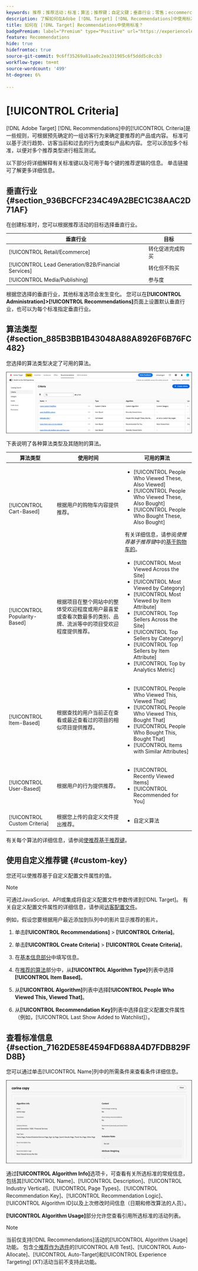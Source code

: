 ```yaml
---
keywords: 推荐；推荐活动；标准；算法；推荐键；自定义键；垂直行业；零售；eccommerce；商机生成；b2b；金融服务；媒体；发布
description: 了解如何在Adobe [!DNL Target] [!DNL Recommendations]中使用标准。
title: 如何在 [!DNL Target] Recommendations中使用标准？
badgePremium: label="Premium" type="Positive" url="https://experienceleague.adobe.com/docs/target/using/introduction/intro.html?lang=en#premium newtab=true" tooltip="请参阅Target Premium中包含的内容。"
feature: Recommendations
hide: true
hidefromtoc: true
source-git-commit: 9c6ff35269a81aa0c2ea331985c6f5ddd5c8ccb3
workflow-type: tm+mt
source-wordcount: '499'
ht-degree: 6%

---
```


# [!UICONTROL Criteria]

[!DNL Adobe Target] [!DNL Recommendations]中的[!UICONTROL Criteria]是一些规则，可根据预先确定的一组访客行为来确定要推荐的产品或内容。 标准可以基于流行趋势、访客当前和过去的行为或类似产品和内容。 您可以添加多个标准，以便对多个推荐类型进行相互测试。

以下部分将详细解释有关标准键以及可用于每个键的推荐逻辑的信息。 单击链接可了解更多详细信息。

## 垂直行业 {#section_936BCFCF234C49A2BEC1C38AAC2D71AF}

在创建标准时，您可以根据推荐活动的目标选择垂直行业。

| 垂直行业 | 目标 |
|--- |--- |
| [!UICONTROL Retail/Ecommerce] | 转化促进完成购买 |
| [!UICONTROL Lead Generation/B2B/Financial Services] | 转化但不购买 |
| [!UICONTROL Media/Publishing] | 参与度 |

根据您选择的垂直行业，其他标准选项会发生变化。 您可以在&#x200B;**[!UICONTROL Administration]>[!UICONTROL Recommendations]**&#x200B;页面上设置默认垂直行业，也可以为每个标准指定垂直行业。

## 算法类型 {#section_885B3BB1B43048A88A8926F6B76FC482}

您选择的算法类型决定了可用的算法。

![标准页面](assets/criteria-page-new.png)

下表说明了各种算法类型及其随附的算法。

| 算法类型 | 使用时间 | 可用的算法 |
| --- | --- | --- |
| [!UICONTROL Cart-Based] | 根据用户的购物车内容提供推荐。 | <ul><li>[!UICONTROL People Who Viewed These, Also Viewed]</li><li>[!UICONTROL People Who Viewed These, Also Bought]</li><li>[!UICONTROL People Who Bought These, Also Bought]</li></ul>有关详细信息，请参阅&#x200B;*使推荐基于推荐键*&#x200B;中的[基于购物车的](/help/main/c-recommendations/c-algorithms/base-the-recommendation-on-a-recommendation-key.md#cart-based)。 |
| [!UICONTROL Popularity-Based] | 根据项目在整个网站中的整体受欢迎程度或用户最喜爱或查看次数最多的类别、品牌、流派等中的项目受欢迎程度提供推荐。 | <ul><li>[!UICONTROL Most Viewed Across the Site]</li><li>[!UICONTROL Most Viewed by Category]</li><li>[!UICONTROL Most Viewed by Item Attribute]</li><li>[!UICONTROL Top Sellers Across the Site]</li><li>[!UICONTROL Top Sellers by Category]</li><li>[!UICONTROL Top Sellers by Item Attribute]</li><li>[!UICONTROL Top by Analytics Metric]</li></ul> |
| [!UICONTROL Item-Based] | 根据查找的用户当前正在查看或最近查看过的项目的相似项目提供推荐。 | <ul><li>[!UICONTROL People Who Viewed This, Viewed That]</li><li>[!UICONTROL People Who Viewed This, Bought That]</li><li>[!UICONTROL People Who Bought This, Bought That]</li><li>[!UICONTROL Items with Similar Attributes]</li></ul> |
| [!UICONTROL User-Based] | 根据用户的行为提供推荐。 | <ul><li>[!UICONTROL Recently Viewed Items]</li><li>[!UICONTROL Recommended for You]</li></ul> |
| [!UICONTROL Custom Criteria] | 根据您上传的自定义文件提出推荐。 | <ul><li>自定义算法</li></ul> |

有关每个算法的详细信息，请参阅[使推荐基于推荐键](/help/main/c-recommendations/c-algorithms/base-the-recommendation-on-a-recommendation-key.md)。

## 使用自定义推荐键 {#custom-key}

您还可以使推荐基于自定义配置文件属性的值。

>[!NOTE]
>
>可通过JavaScript、API或集成将自定义配置文件参数传递到[!DNL Target]。 有关自定义配置文件属性的详细信息，请参阅[访客配置文件](/help/main/c-target/c-visitor-profile/visitor-profile.md)。

例如，假设您要根据用户最近添加到队列中的影片显示推荐的影片。

1. 单击&#x200B;**[!UICONTROL Recommendations]** > **[!UICONTROL Criteria]**。

1. 单击&#x200B;**[!UICONTROL Create Criteria]** > **[!UICONTROL Create Criteria]**。

1. 在[基本信息部分](/help/main/c-recommendations/c-algorithms/create-new-algorithm.md#info)中填写信息。

1. 在[推荐的算法](/help/main/c-recommendations/c-algorithms/create-new-algorithm.md#rec-algo)部分中，从&#x200B;**[!UICONTROL Algorithm Type]**&#x200B;列表中选择&#x200B;**[!UICONTROL Item Based]**。

1. 从&#x200B;**[!UICONTROL Algorithm]**&#x200B;列表中选择&#x200B;**[!UICONTROL People Who Viewed This, Viewed That]**。

1. 从&#x200B;**[!UICONTROL Recommendation Key]**&#x200B;列表中选择自定义配置文件属性（例如，[!UICONTROL Last Show Added to Watchlist]）。

## 查看标准信息 {#section_7162DE58E4594FD688A4D7FDB829FD8B}

您可以通过单击[!UICONTROL Name]列中的所需条件来查看条件详细信息。

![“标准卡片”悬停信息](/help/main/c-recommendations/c-algorithms/assets/criteria-hover.png)

通过&#x200B;**[!UICONTROL Algorithm Info]**&#x200B;选项卡，可查看有关所选标准的常规信息，包括其[!UICONTROL Name]、[!UICONTROL Description]、[!UICONTROL Industry Vertical]、[!UICONTROL Page Types]、[!UICONTROL Recommendation Key]、[!UICONTROL Recommendation Logic]、[!UICONTROL Algorithm ID]以及上次修改时间信息（日期和修改算法的人员）。

**[!UICONTROL Algorithm Usage]**&#x200B;部分允许您查看引用所选标准的活动列表。

>[!NOTE]
>
>当前仅支持[!DNL Recommendations]活动的[!UICONTROL Algorithm Usage]功能。 包含[个推荐作为选件](/help/main/c-recommendations/recommendations-as-an-offer.md)的[!UICONTROL A/B Test]、[!UICONTROL Auto-Allocate]、[!UICONTROL Auto-Target]和[!UICONTROL Experience Targeting] (XT)活动当前不支持此功能。